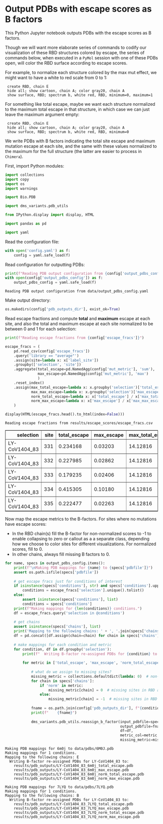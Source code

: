 # Output PDBs with escape scores as B factors
This Python Jupyter notebook outputs PDBs with the escape scores as B factors.

Though we will want more elaborate series of commands to codify our visualization of these RBD structures colored by escape, the series of commands below, when executed in a `PyMol` session with one of these PDBs open, will color the RBD surface according to escape scores.

For example, to normalize each structure colored by the max mut effect, we might want to have a white to red scale from 0 to 1:

     create RBD, chain E
     hide all; show cartoon, chain A; color gray20, chain A
     show surface, RBD; spectrum b, white red, RBD, minimum=0, maximum=1
     
For something like total escape, maybe we want each structure normalized to the maximum total escape in that structure, in which case we can just leave the maximum argument empty:

     create RBD, chain E
     hide all; show cartoon, chain A; color gray20, chain A
     show surface, RBD; spectrum b, white red, RBD, minimum=0
     
We write PDBs with B factors indicating the total site escape and maximum mutation escape at each site, and the same with these values normalized to the maximum for the full structure (the latter are easier to process in `Chimera`).

First, import Python modules:


```python
import collections
import copy
import os
import warnings

import Bio.PDB

import dms_variants.pdb_utils

from IPython.display import display, HTML

import pandas as pd

import yaml
```

Read the configuration file:


```python
with open('config.yaml') as f:
    config = yaml.safe_load(f)
```

Read configuration for outputting PDBs:


```python
print(f"Reading PDB output configuration from {config['output_pdbs_config']}")
with open(config['output_pdbs_config']) as f:
    output_pdbs_config = yaml.safe_load(f)
```

    Reading PDB output configuration from data/output_pdbs_config.yaml


Make output directory:


```python
os.makedirs(config['pdb_outputs_dir'], exist_ok=True)
```

Read escape fractions and compute **total** and **maximum** escape at each site, and also the total and maximum escape at each site normalized to be between 0 and 1 for each selection:


```python
print(f"Reading escape fractions from {config['escape_fracs']}")

escape_fracs = (
    pd.read_csv(config['escape_fracs'])
    .query('library == "average"')
    .assign(site=lambda x: x['label_site'])
    .groupby(['selection', 'site'])
    .aggregate(total_escape=pd.NamedAgg(config['mut_metric'], 'sum'),
               max_escape=pd.NamedAgg(config['mut_metric'], 'max')
               )
    .reset_index()
    .assign(max_total_escape=lambda x: x.groupby('selection')['total_escape'].transform('max'),
            max_max_escape=lambda x: x.groupby('selection')['max_escape'].transform('max'),
            norm_total_escape=lambda x: x['total_escape'] / x['max_total_escape'],
            norm_max_escape=lambda x: x['max_escape'] / x['max_max_escape'])
    )

display(HTML(escape_fracs.head().to_html(index=False)))
```

    Reading escape fractions from results/escape_scores/escape_fracs.csv



<table border="1" class="dataframe">
  <thead>
    <tr style="text-align: right;">
      <th>selection</th>
      <th>site</th>
      <th>total_escape</th>
      <th>max_escape</th>
      <th>max_total_escape</th>
      <th>max_max_escape</th>
      <th>norm_total_escape</th>
      <th>norm_max_escape</th>
    </tr>
  </thead>
  <tbody>
    <tr>
      <td>LY-CoV1404_83</td>
      <td>331</td>
      <td>0.234168</td>
      <td>0.03203</td>
      <td>14.12816</td>
      <td>0.8546</td>
      <td>0.016575</td>
      <td>0.037480</td>
    </tr>
    <tr>
      <td>LY-CoV1404_83</td>
      <td>332</td>
      <td>0.227985</td>
      <td>0.02862</td>
      <td>14.12816</td>
      <td>0.8546</td>
      <td>0.016137</td>
      <td>0.033489</td>
    </tr>
    <tr>
      <td>LY-CoV1404_83</td>
      <td>333</td>
      <td>0.179235</td>
      <td>0.02406</td>
      <td>14.12816</td>
      <td>0.8546</td>
      <td>0.012686</td>
      <td>0.028154</td>
    </tr>
    <tr>
      <td>LY-CoV1404_83</td>
      <td>334</td>
      <td>0.415305</td>
      <td>0.10180</td>
      <td>14.12816</td>
      <td>0.8546</td>
      <td>0.029396</td>
      <td>0.119120</td>
    </tr>
    <tr>
      <td>LY-CoV1404_83</td>
      <td>335</td>
      <td>0.222477</td>
      <td>0.02263</td>
      <td>14.12816</td>
      <td>0.8546</td>
      <td>0.015747</td>
      <td>0.026480</td>
    </tr>
  </tbody>
</table>


Now map the escape metrics to the B-factors.
For sites where no mutations have escape scores:
 - In the RBD chain(s) fill the B-factor for non-normalized scores to -1 to enable collapsing to zero or callout as a a separate class, depending how we choose to color sites for different visualizations. For normalized scores, fill to 0.
 - In other chains, always fill missing B factors to 0.  


```python
for name, specs in output_pdbs_config.items():
    print(f"\nMaking PDB mappings for {name} to {specs['pdbfile']}")
    assert os.path.isfile(specs['pdbfile'])
    
    # get escape fracs just for conditions of interest
    if isinstance(specs['conditions'], str) and specs['conditions'].upper() == 'ALL':
        conditions = escape_fracs['selection'].unique().tolist()
    else:
        assert isinstance(specs['conditions'], list)
        conditions = specs['conditions']
    print(f"Making mappings for {len(conditions)} conditions.")
    df = escape_fracs.query('selection in @conditions')
    
    # get chains
    assert isinstance(specs['chains'], list)
    print('Mapping to the following chains: ' + ', '.join(specs['chains']))
    df = pd.concat([df.assign(chain=chain) for chain in specs['chains']], ignore_index=True)
    
    # make mappings for each condition and metric
    for condition, df in df.groupby('selection'):
        print(f"  Writing B-factor re-assigned PDBs for {condition} to:")
    
        for metric in ['total_escape', 'max_escape', 'norm_total_escape', 'norm_max_escape']:
        
            # what do we assign to missing sites?
            missing_metric = collections.defaultdict(lambda: 0)  # non-RBD chains always fill to zero
            for chain in specs['chains']:
                if 'norm' in metric:
                    missing_metric[chain] = 0  # missing sites in RBD are 0 for normalized metric PDBs
                else:
                    missing_metric[chain] = -1  # missing sites in RBD are -1 for non-normalized metric PDBs
        
            fname = os.path.join(config['pdb_outputs_dir'], f"{condition}_{name}_{metric}.pdb")
            print(f"    {fname}")
            
            dms_variants.pdb_utils.reassign_b_factor(input_pdbfile=specs['pdbfile'],
                                                     output_pdbfile=fname,
                                                     df=df,
                                                     metric_col=metric,
                                                     missing_metric=missing_metric)
```

    
    Making PDB mappings for 6m0j to data/pdbs/6M0J.pdb
    Making mappings for 1 conditions.
    Mapping to the following chains: E
      Writing B-factor re-assigned PDBs for LY-CoV1404_83 to:
        results/pdb_outputs/LY-CoV1404_83_6m0j_total_escape.pdb
        results/pdb_outputs/LY-CoV1404_83_6m0j_max_escape.pdb
        results/pdb_outputs/LY-CoV1404_83_6m0j_norm_total_escape.pdb
        results/pdb_outputs/LY-CoV1404_83_6m0j_norm_max_escape.pdb
    
    Making PDB mappings for 7LYQ to data/pdbs/7LYQ.pdb
    Making mappings for 1 conditions.
    Mapping to the following chains: B
      Writing B-factor re-assigned PDBs for LY-CoV1404_83 to:
        results/pdb_outputs/LY-CoV1404_83_7LYQ_total_escape.pdb
        results/pdb_outputs/LY-CoV1404_83_7LYQ_max_escape.pdb
        results/pdb_outputs/LY-CoV1404_83_7LYQ_norm_total_escape.pdb
        results/pdb_outputs/LY-CoV1404_83_7LYQ_norm_max_escape.pdb

